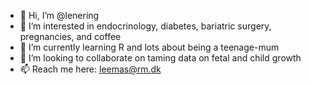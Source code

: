 - 👋 Hi, I’m @lenering
- 👀 I’m interested in endocrinology, diabetes, bariatric surgery, pregnancies, and coffee
- 🌱 I’m currently learning R and lots about being a teenage-mum
- 💞️ I’m looking to collaborate on taming data on fetal and child growth
- 📫 Reach me here: leemas@rm.dk

<!---
lenering/lenering is a ✨ special ✨ repository because its `README.md` (this file) appears on your GitHub profile.
You can click the Preview link to take a look at your changes.
--->
